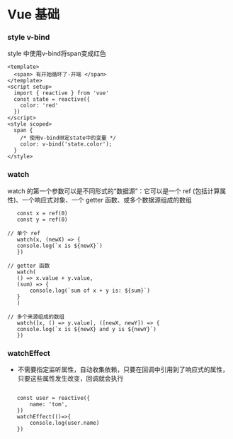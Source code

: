 # Vue 基础

### style v-bind
style 中使用v-bind将span变成红色
```vue
<template>
  <span> 有开始循环了-开端 </span>  
</template>
<script setup>
  import { reactive } from 'vue'
  const state = reactive({
    color: 'red'
  })
</script>
<style scoped>
  span {
    /* 使用v-bind绑定state中的变量 */
    color: v-bind('state.color');
  }  
</style>

```

### watch
 watch 的第一个参数可以是不同形式的“数据源”：它可以是一个 ref (包括计算属性)、一个响应式对象、一个 getter 函数、或多个数据源组成的数组
 ```vue
    const x = ref(0)
    const y = ref(0)

// 单个 ref
    watch(x, (newX) => {
    console.log(`x is ${newX}`)
    })

// getter 函数
    watch(
    () => x.value + y.value,
    (sum) => {
        console.log(`sum of x + y is: ${sum}`)
    }
    )

// 多个来源组成的数组
    watch([x, () => y.value], ([newX, newY]) => {
    console.log(`x is ${newX} and y is ${newY}`)
    })
 ```

### watchEffect 
 - 不需要指定监听属性，自动收集依赖，只要在回调中引用到了响应式的属性，只要这些属性发生改变，回调就会执行
 ```vue

    const user = reactive({
        name: 'tom',
    })
    watchEffect(()=>{
        console.log(user.name)
    })
 ```